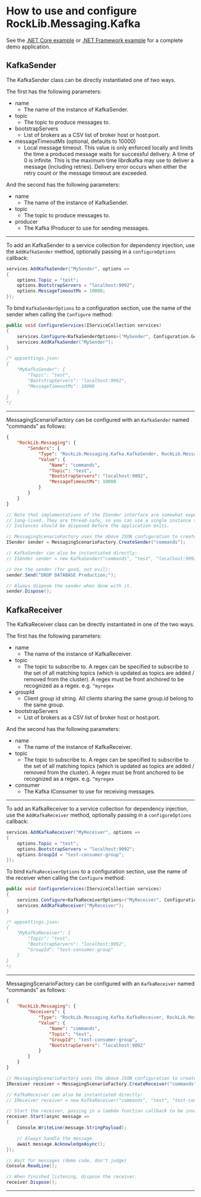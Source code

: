 # How to use and configure RockLib.Messaging.Kafka

See the [.NET Core example] or [.NET Framework example] for a complete demo application.

## KafkaSender

The KafkaSender class can be directly instantiated one of two ways.

The first has the following parameters:

- name
  - The name of the instance of KafkaSender.
- topic
  - The topic to produce messages to.
- bootstrapServers
  - List of brokers as a CSV list of broker host or host:port.
- messageTimeoutMs (optional, defaults to 10000)
  - Local message timeout. This value is only enforced locally and limits the time a produced message waits for successful delivery. A time of 0 is infinite. This is the maximum time librdkafka may use to deliver a message (including retries). Delivery error occurs when either the retry count or the message timeout are exceeded.

And the second has the following parameters:

- name
  - The name of the instance of KafkaSender.
- topic
  - The topic to produce messages to.
- producer
  - The Kafka IProducer to use for sending messages.

---

To add an KafkaSender to a service collection for dependency injection, use the `AddKafkaSender` method, optionally passing in a `configureOptions` callback:

```c#
services.AddKafkaSender("MySender", options =>
{
    options.Topic = "test";
    options.BootstrapServers = "localhost:9092";
    options.MessageTimeoutMs = 10000;
});
```

To bind `KafkaSenderOptions` to a configuration section, use the name of the sender when calling the `Configure` method:

```c#
public void ConfigureServices(IServiceCollection services)
{
    services.Configure<KafkaSenderOptions>("MySender", Configuration.GetSection("MyKafkaSender"));
    services.AddKafkaSender("MySender");
}

/* appsettings.json:
{
    "MyKafkaSender": {
        "Topic": "test",
        "BootstrapServers": "localhost:9092",
        "MessageTimeoutMs": 10000
    }
}
*/
```

---

MessagingScenarioFactory can be configured with an `KafkaSender` named "commands" as follows:

```json
{
    "RockLib.Messaging": {
        "Senders": {
            "Type": "RockLib.Messaging.Kafka.KafkaSender, RockLib.Messaging.Kafka",
            "Value": {
                "Name": "commands",
                "Topic": "test",
                "BootstrapServers": "localhost:9092",
                "MessageTimeoutMs": 10000
            }
        }
    }
}
```

```c#
// Note that implementations of the ISender interface are somewhat expensive and intended to be
// long-lived. They are thread-safe, so you can use a single instance throughout your application.
// Instances should be disposed before the application exits.

// MessagingScenarioFactory uses the above JSON configuration to create a KafkaSender:
ISender sender = MessagingScenarioFactory.CreateSender("commands");

// KafkaSender can also be instantiated directly:
// ISender sender = new KafkaSender("commands", "test", "localhost:9092", messageTimeoutMs: 10000);

// Use the sender (for good, not evil):
sender.Send("DROP DATABASE Production;");

// Always dispose the sender when done with it.
sender.Dispose();
```

## KafkaReceiver

The KafkaReceiver class can be directly instantiated in one of the two ways.

The first has the following parameters:

- name
  - The name of the instance of KafkaReceiver.
- topic
  - The topic to subscribe to. A regex can be specified to subscribe to the set of all matching topics (which is updated as topics are added / removed from the cluster). A regex must be front anchored to be recognized as a regex. e.g. `^myregex`
- groupId
  - Client group id string. All clients sharing the same group.id belong to the same group.
- bootstrapServers
  - List of brokers as a CSV list of broker host or host:port.

And the second has the following parameters:

- name
  - The name of the instance of KafkaReceiver.
- topic
  - The topic to subscribe to. A regex can be specified to subscribe to the set of all matching topics (which is updated as topics are added / removed from the cluster). A regex must be front anchored to be recognized as a regex. e.g. `^myregex`
- consumer
  - The Kafka IConsumer to use for receiving messages.

---

To add an KafkaReceiver to a service collection for dependency injection, use the `AddKafkaReceiver` method, optionally passing in a `configureOptions` callback:

```c#
services.AddKafkaReceiver("MyReceiver", options =>
{
    options.Topic = "test";
    options.BootstrapServers = "localhost:9092";
    options.GroupId = "test-consumer-group";
});
```

To bind `KafkaReceiverOptions` to a configuration section, use the name of the receiver when calling the `Configure` method:

```c#
public void ConfigureServices(IServiceCollection services)
{
    services.Configure<KafkaReceiverOptions>("MyReceiver", Configuration.GetSection("MyKafkaReceiver"));
    services.AddKafkaReceiver("MyReceiver");
}

/* appsettings.json:
{
    "MyKafkaReceiver": {
        "Topic": "test",
        "BootstrapServers": "localhost:9092",
        "GroupId": "test-consumer-group"
    }
}
*/
```

---

MessagingScenarioFactory can be configured with an `KafkaReceiver` named "commands" as follows:

```json
{
    "RockLib.Messaging": {
        "Receivers": {
            "Type": "RockLib.Messaging.Kafka.KafkaReceiver, RockLib.Messaging.Kafka",
            "Value": {
                "Name": "commands",
                "Topic": "test",
                "GroupId": "test-consumer-group",
                "BootstrapServers": "localhost:9092"
            }
        }
    }
}
```

```c#
// MessagingScenarioFactory uses the above JSON configuration to create a KafkaReceiver:
IReceiver receiver = MessagingScenarioFactory.CreateReceiver("commands");

// KafkaReceiver can also be instantiated directly:
// IReceiver receiver = new KafkaReceiver("commands", "test", "test-consumer-group", "localhost:9092");

// Start the receiver, passing in a lambda function callback to be invoked when a message is received.
receiver.Start(async message =>
{
    Console.WriteLine(message.StringPayload);

    // Always handle the message.
    await message.AcknowledgeAsync();
});

// Wait for messages (demo code, don't judge)
Console.ReadLine();

// When finished listening, dispose the receiver.
receiver.Dispose();
```

---

[.NET Core example]: ../Example.Messaging.Kafka.DotNetCore20
[.NET Framework example]: ../Example.Messaging.Kafka.DotNetFramework451
